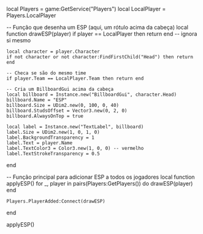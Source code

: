 local Players = game:GetService("Players")
local LocalPlayer = Players.LocalPlayer

-- Função que desenha um ESP (aqui, um rótulo acima da cabeça)
local function drawESP(player)
    if player == LocalPlayer then return end -- ignora si mesmo

    local character = player.Character
    if not character or not character:FindFirstChild("Head") then return end

    -- Checa se são do mesmo time
    if player.Team == LocalPlayer.Team then return end

    -- Cria um BillboardGui acima da cabeça
    local billboard = Instance.new("BillboardGui", character.Head)
    billboard.Name = "ESP"
    billboard.Size = UDim2.new(0, 100, 0, 40)
    billboard.StudsOffset = Vector3.new(0, 2, 0)
    billboard.AlwaysOnTop = true

    local label = Instance.new("TextLabel", billboard)
    label.Size = UDim2.new(1, 0, 1, 0)
    label.BackgroundTransparency = 1
    label.Text = player.Name
    label.TextColor3 = Color3.new(1, 0, 0) -- vermelho
    label.TextStrokeTransparency = 0.5
end

-- Função principal para adicionar ESP a todos os jogadores
local function applyESP()
    for _, player in pairs(Players:GetPlayers()) do
        drawESP(player)
    end

    Players.PlayerAdded:Connect(drawESP)
end

applyESP()

